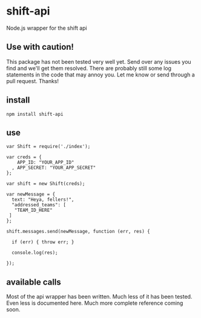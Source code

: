 # shift-api

Node.js wrapper for the shift api

## Use with caution!

This package has not been tested very well yet. Send over any issues you find and we'll get them resolved. There are probably still some log statements in the code that may annoy you. Let me know or send through a pull request. Thanks!

## install

    npm install shift-api

## use

    var Shift = require('./index');
    
    var creds = {
        APP_ID: "YOUR_APP_ID"
      , APP_SECRET: "YOUR_APP_SECRET"
    };

    var shift = new Shift(creds);

    var newMessage = {
      text: "Heya, fellers!",
      "addressed_teams": [
       "TEAM_ID_HERE"
     ]
    };

    shift.messages.send(newMessage, function (err, res) {

      if (err) { throw err; }

      console.log(res);
      
    });

## available calls

Most of the api wrapper has been written. Much less of it has been tested. Even less is documented here. Much more complete reference coming soon.
